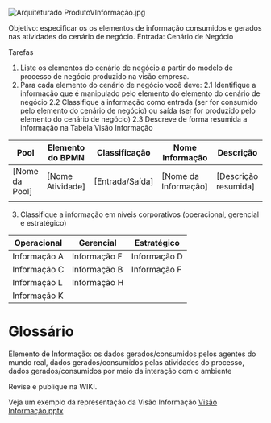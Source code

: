 ![Arquiteturado ProdutoVInformação.jpg](/.attachments/Arquiteturado%20ProdutoVInformação-bb799216-6fb1-4a7c-8c9b-f5ae18d8500b.jpg)

Objetivo: especificar os os elementos de informação consumidos e gerados nas atividades do cenário de negócio.
Entrada: Cenário de Negócio 

Tarefas

1. Liste  os  elementos do cenário de negócio  a partir do modelo de processo de negócio produzido na visão empresa.
2. Para cada elemento do cenário de negócio você deve:
2.1 Identifique a informação que é manipulado pelo elemento do elemento do cenário de negócio 
2.2 Classifique a informação como entrada (ser for consumido pelo elemento do cenário de negócio) ou saída (ser for produzido pelo elemento do cenário de negócio)
2.3 Descreve de forma resumida a informação na Tabela Visão Informação 


|Pool| Elemento do BPMN |Classificação  | Nome Informação  |Descrição  |
|--|--|--|--|--|
|[Nome da Pool]|[Nome Atividade]|[Entrada/Saída]|[Nome da Informação]|[Descrição resumida]|
| |||||

3. Classifique a informação em níveis corporativos (operacional, gerencial e estratégico)

|Operacional| Gerencial  | Estratégico  |
|--|--|--|
| Informação A | Informação F | Informação D |
| Informação C | Informação B | Informação F |
| Informação L | Informação H |  | 
| Informação K | |  | |


# Glossário
Elemento de Informação: os dados gerados/consumidos pelos agentes do mundo real, dados gerados/consumidos pelas atividades do processo, dados gerados/consumidos por meio da interação com o ambiente


Revise e publique na WIKI.

Veja um exemplo da representação da Visão Informação
[Visão Informação.pptx](/.attachments/Visão%20Informação-0c42e3a3-2a10-48fb-a577-a5ae2a9a0c88.pptx)

